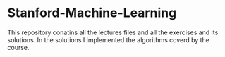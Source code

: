 # Stanford-Machine-Learning
This repository conatins all the lectures files and all the exercises and its solutions. In the solutions I implemented the algorithms coverd by the course.

